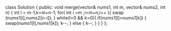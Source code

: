 class Solution {
public:
void merge(vector<int>& nums1, int m, vector<int>& nums2, int n) {
int l = m-1,k=m+n-1;
for( int i =m ;i<m+n;i++ ){
swap (nums1[i],nums2[n-i]);
}
while(l>0 && k>0){
if(nums1[l]>nums1[k])
{
swap(nums1[l],nums1[k]);
k--;
}
else
{
k--;
}
}
}
};